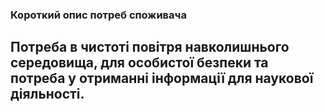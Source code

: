 ### Короткий опис потреб споживача

## Потреба в чистоті повітря навколишнього середовища, для особистої безпеки та потреба у отриманні інформації для наукової діяльності. 
